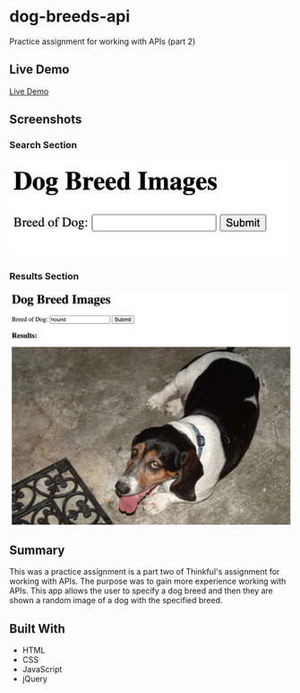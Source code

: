 # dog-breeds-api
Practice assignment for working with APIs (part 2)

## Live Demo

[Live Demo](https://7424243.github.io/dog-breeds-api/)

## Screenshots

### Search Section

![ search section image](screenshots/searchSection.png)

### Results Section

![results section image](screenshots/resultsSection.png)

## Summary

This was a practice assignment is a part two of Thinkful's assignment for working with APIs. The purpose was to gain more experience working with APIs. This app allows the user to specify a dog breed and then they are shown a random image of a dog with the specified breed.

## Built With

* HTML
* CSS
* JavaScript
* jQuery
